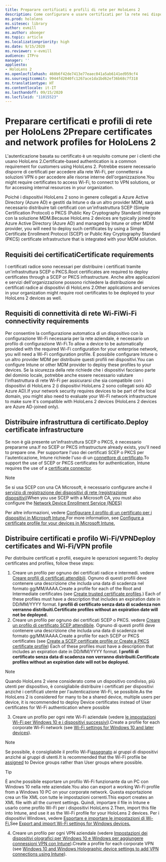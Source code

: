 ```yaml
---
title: Preparare certificati e profili di rete per HoloLens 2
description: Come configurare e usare certificati per la rete nei dispositivi HoloLens 2
ms.prod: hololens
ms.sitesec: library
author: evmill
ms.author: aboeger
ms.topic: article
ms.localizationpriority: high
ms.date: 9/15/2020
ms.reviewer: v-evmill
audience: ITPro
manager: ''
appliesto:
- HoloLens 2
ms.openlocfilehash: 460b6f42de7413e77eaec041a5ab6141ed959cf4
ms.sourcegitcommit: 9944fd2040fc1267ace1da1bd62ef36b68c7f318
ms.translationtype: HT
ms.contentlocale: it-IT
ms.lasthandoff: 09/15/2020
ms.locfileid: "11015523"
---
```

# <span data-ttu-id="b914d-103">Preparare certificati e profili di rete per HoloLens 2</span><span class="sxs-lookup"><span data-stu-id="b914d-103">Prepare certificates and network profiles for HoloLens 2</span></span>

<span data-ttu-id="b914d-104">L'autenticazione basata su certificato è un requisito comune per i clienti che usano HoloLens 2.</span><span class="sxs-lookup"><span data-stu-id="b914d-104">Certificate-based authentication is a common requirement for customers using HoloLens 2.</span></span> <span data-ttu-id="b914d-105">Potrebbe essere necessario disporre di certificati per accedere alla rete Wi-Fi, per connettersi a soluzioni VPN o per accedere alle risorse interne dell'organizzazione.</span><span class="sxs-lookup"><span data-stu-id="b914d-105">You might require certificates to access Wi-Fi, to connect to VPN solutions, or for accessing internal resources in your organization.</span></span>

<span data-ttu-id="b914d-106">Poiché i dispositivi HoloLens 2 sono in genere collegati a Azure Active Directory (Azure AD) e gestiti da Intune o da un altro provider MDM, sarà necessario distribuire tali certificati con un'infrastruttura SCEP (Simple Certification Protocol) o PKCS (Public Key Cryptography Standard) integrate con la soluzione MDM.</span><span class="sxs-lookup"><span data-stu-id="b914d-106">Because HoloLens 2 devices are typically joined to Azure Active Directory (Azure AD) and managed by Intune or other MDM provider, you will need to deploy such certificates by using a Simple Certificate Enrollment Protocol (SCEP) or Public Key Cryptography Standard (PKCS) certificate infrastructure that is integrated with your MDM solution.</span></span>

## <span data-ttu-id="b914d-107">Requisiti dei certificati</span><span class="sxs-lookup"><span data-stu-id="b914d-107">Certificate requirements</span></span>
<span data-ttu-id="b914d-108">I certificati radice sono necessari per distribuire i certificati tramite un'infrastruttura SCEP o PKCS.</span><span class="sxs-lookup"><span data-stu-id="b914d-108">Root certificates are required to deploy certificates through a SCEP or PKCS infrastructure.</span></span> <span data-ttu-id="b914d-109">Anche altre applicazioni e servizi dell'organizzazione possono richiedere la distribuzione dei certificati radice ai dispositivi di HoloLens 2.</span><span class="sxs-lookup"><span data-stu-id="b914d-109">Other applications and services in your organization might require root certificates to be deployed to your HoloLens 2 devices as well.</span></span> 

## <span data-ttu-id="b914d-110">Requisiti di connettività di rete Wi-Fi</span><span class="sxs-lookup"><span data-stu-id="b914d-110">Wi-Fi connectivity requirements</span></span>
<span data-ttu-id="b914d-111">Per consentire la configurazione automatica di un dispositivo con la configurazione Wi-Fi necessaria per la rete aziendale, è necessario un profilo di configurazione Wi-Fi.</span><span class="sxs-lookup"><span data-stu-id="b914d-111">To allow a device to be automatically provided with the required Wi-Fi configuration for your enterprise network, you will need a Wi-Fi configuration profile.</span></span> <span data-ttu-id="b914d-112">È possibile configurare Intune o un altro provider MDM per distribuire questi profili nei dispositivi.</span><span class="sxs-lookup"><span data-stu-id="b914d-112">You can configure Intune or other MDM provider to deploy these profiles to your devices.</span></span> <span data-ttu-id="b914d-113">Se la sicurezza della rete richiede che i dispositivi facciano parte del dominio locale, potrebbe anche essere necessario valutare l'infrastruttura di rete Wi-Fi per assicurarsi che sia compatibile con i dispositivi di HoloLens 2 (i dispositivi HoloLens 2 sono collegati solo AD Azure AD).</span><span class="sxs-lookup"><span data-stu-id="b914d-113">If your network security requires devices to be part of the local domain, you might also need to evaluate your Wi-Fi network infrastructure to make sure it's compatible with HoloLens 2 devices (HoloLens 2 devices are Azure AD-joined only).</span></span>

## <span data-ttu-id="b914d-114">Distribuire infrastruttura di certificato.</span><span class="sxs-lookup"><span data-stu-id="b914d-114">Deploy certificate infrastructure</span></span>
<span data-ttu-id="b914d-115">Se non è già presente un'infrastruttura SCEP o PKCS, è necessario prepararne una.</span><span class="sxs-lookup"><span data-stu-id="b914d-115">If no SCEP or PKCS infrastructure already exists, you'll need to prepare one.</span></span> <span data-ttu-id="b914d-116">Per supportare l'uso dei certificati SCEP o PKCS per l'autenticazione, Intune richiede l'uso di un [connettore di certificato](https://docs.microsoft.com/mem/intune/protect/certificate-connectors).</span><span class="sxs-lookup"><span data-stu-id="b914d-116">To support the use of SCEP or PKCS certificates for authentication, Intune requires the use of a [certificate connector](https://docs.microsoft.com/mem/intune/protect/certificate-connectors).</span></span>

> [!NOTE]
> <span data-ttu-id="b914d-117">Se si usa SCEP con una CA Microsoft, è necessario configurare anche il [servizio di registrazione dei dispositivi di rete (registrazione dispositivi)](https://docs.microsoft.com/mem/intune/protect/certificates-scep-configure#set-up-ndes)</span><span class="sxs-lookup"><span data-stu-id="b914d-117">When you use SCEP with a Microsoft CA, you must also configure the [Network Device Enrollment Service (NDES)](https://docs.microsoft.com/mem/intune/protect/certificates-scep-configure#set-up-ndes)</span></span>

<span data-ttu-id="b914d-118">Per altre informazioni, vedere [Configurare il profilo di un certificato per i dispositivi in Microsoft Intune.](https://docs.microsoft.com/intune/certificates-configure)</span><span class="sxs-lookup"><span data-stu-id="b914d-118">For more information, see [Configure a certificate profile for your devices in Microsoft Intune.](https://docs.microsoft.com/intune/certificates-configure)</span></span>

## <span data-ttu-id="b914d-119">Distribuire certificati e profilo Wi-Fi/VPN</span><span class="sxs-lookup"><span data-stu-id="b914d-119">Deploy certificates and Wi-Fi/VPN profile</span></span>
<span data-ttu-id="b914d-120">Per distribuire certificati e profili, eseguire le operazioni seguenti:</span><span class="sxs-lookup"><span data-stu-id="b914d-120">To deploy certificates and profiles, follow these steps:</span></span>
1.  <span data-ttu-id="b914d-121">Creare un profilo per ognuno dei certificati radice e intermedi. vedere [Creare profili di certificati attendibili](https://docs.microsoft.com/intune/protect/certificates-configure#create-trusted-certificate-profiles). Ognuno di questi profili deve contenere una descrizione che includa una data di scadenza nel formato gg/MM/AAAA.</span><span class="sxs-lookup"><span data-stu-id="b914d-121">Create a profile for each of the Root and Intermediate certificates (see [Create trusted certificate profiles](https://docs.microsoft.com/intune/protect/certificates-configure#create-trusted-certificate-profiles).) Each of these profiles must have a description that includes an expiration date in DD/MM/YYYY format.</span></span> **<span data-ttu-id="b914d-122">I profili di certificato senza data di scadenza non verranno distribuiti.</span><span class="sxs-lookup"><span data-stu-id="b914d-122">Certificate profiles without an expiration date will not be deployed.</span></span>**
1.  <span data-ttu-id="b914d-123">Creare un profilo per ognuno dei certificati SCEP o PKCS. vedere [Creare un profilo di certificato SCEP attendibile](https://docs.microsoft.com/intune/protect/certficates-pfx-configure#create-a-pkcs-certificate-profile). Ognuno di questi profili deve contenere una descrizione che includa una data di scadenza nel formato gg/MM/AAAA.</span><span class="sxs-lookup"><span data-stu-id="b914d-123">Create a profile for each SCEP or PKCS certificates (see [Create a SCEP certificate profile or Create a PKCS certificate profile](https://docs.microsoft.com/intune/protect/certficates-pfx-configure#create-a-pkcs-certificate-profile)) Each of these profiles must have a description that includes an expiration date in DD/MM/YYYY format.</span></span> **<span data-ttu-id="b914d-124">I profili di certificato senza data di scadenza non verranno distribuiti.</span><span class="sxs-lookup"><span data-stu-id="b914d-124">Certificate profiles without an expiration date will not be deployed.</span></span>**

> [!NOTE]
> <span data-ttu-id="b914d-125">Quando HoloLens 2 viene considerato come un dispositivo condiviso, più utenti per dispositivo, è consigliabile distribuire i certificati per dispositivi anziché i certificati utente per l'autenticazione Wi-Fi, se possibile.</span><span class="sxs-lookup"><span data-stu-id="b914d-125">As the HoloLens 2 is considered for many to be a shared device, multiple users per device, it is recommended to deploy Device certificates instead of User certificates for Wi-Fi authentication where possible</span></span>

3.  <span data-ttu-id="b914d-126">Creare un profilo per ogni rete Wi-Fi aziendale (vedere [le impostazioni Wi-Fi per Windows 10 e i dispositivi successivi](https://docs.microsoft.com/intune/wi-fi-settings-windows)).</span><span class="sxs-lookup"><span data-stu-id="b914d-126">Create a profile for each corporate Wi-Fi network (see [Wi-Fi settings for Windows 10 and later devices](https://docs.microsoft.com/intune/wi-fi-settings-windows)).</span></span> 
> [!NOTE]
> <span data-ttu-id="b914d-127">Se possibile, è consigliabile il profilo Wi-Fi[assegnato](https://docs.microsoft.com/mem/intune/configuration/device-profile-assign) ai gruppi di dispositivi anziché ai gruppi di utenti.</span><span class="sxs-lookup"><span data-stu-id="b914d-127">It is recommended that the Wi-Fi profile be [assigned](https://docs.microsoft.com/mem/intune/configuration/device-profile-assign) to Device groups rather than User groups where possible.</span></span> 

> [!TIP]
> <span data-ttu-id="b914d-128">È anche possibile esportare un profilo Wi-Fi funzionante da un PC con Windows 10 nella rete aziendale.</span><span class="sxs-lookup"><span data-stu-id="b914d-128">You also can export a working Wi-Fi profile from a Windows 10 PC on your corporate network.</span></span> <span data-ttu-id="b914d-129">Questa esportazione crea un file XML con tutte le impostazioni correnti.</span><span class="sxs-lookup"><span data-stu-id="b914d-129">This export creates an XML file with all the current settings.</span></span> <span data-ttu-id="b914d-130">Quindi, importare il file in Intune e usarlo come profilo Wi-Fi per i dispositivi HoloLens 2.</span><span class="sxs-lookup"><span data-stu-id="b914d-130">Then, import this file into Intune, and use it as the Wi-Fi profile for your HoloLens 2 devices.</span></span> <span data-ttu-id="b914d-131">Per i dispositivi Windows, vedere [Esportare e importare le impostazioni di Wi-Fi.](https://docs.microsoft.com/mem/intune/configuration/wi-fi-settings-import-windows-8-1)</span><span class="sxs-lookup"><span data-stu-id="b914d-131">See [Export and import Wi-Fi settings for Windows devices.](https://docs.microsoft.com/mem/intune/configuration/wi-fi-settings-import-windows-8-1)</span></span>

4.  <span data-ttu-id="b914d-132">Creare un profilo per ogni VPN aziendale (vedere [Impostazioni dei dispositivi olografici per Windows 10 e Windows per aggiungere connessioni VPN con Intune](https://docs.microsoft.com/intune/vpn-settings-windows-10)).</span><span class="sxs-lookup"><span data-stu-id="b914d-132">Create a profile for each corporate VPN (see [Windows 10 and Windows Holographic device settings to add VPN connections using Intune](https://docs.microsoft.com/intune/vpn-settings-windows-10)).</span></span>




